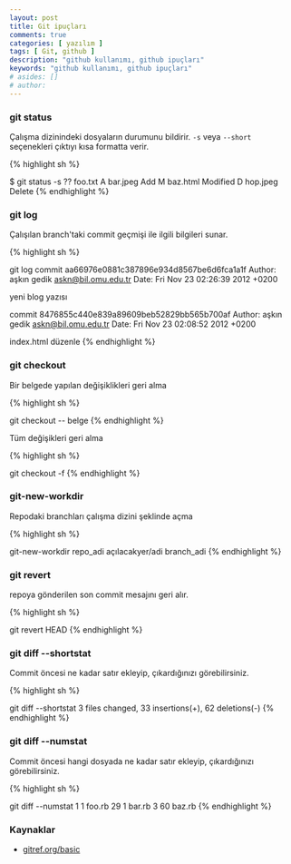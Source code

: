 ```yaml
---
layout: post
title: Git ipuçları
comments: true
categories: [ yazılım ]
tags: [ Git, github ]
description: "github kullanımı, github ipuçları"
keywords: "github kullanımı, github ipuçları"
# asides: []
# author:
---
```


### git status

Çalışma dizinindeki dosyaların durumunu bildirir. `-s` veya `--short`
seçenekleri çıktıyı kısa formatta verir.

<!-- more -->

{% highlight sh %}

$ git status -s
    ?? foo.txt
    A bar.jpeg Add
    M baz.html Modified
    D hop.jpeg Delete
{% endhighlight %}

### git log

Çalışılan branch'taki commit geçmişi ile ilgili bilgileri sunar.


{% highlight sh %}

git log
  commit aa66976e0881c387896e934d8567be6d6fca1a1f
  Author: aşkın gedik <askn@bil.omu.edu.tr>
  Date:   Fri Nov 23 02:26:39 2012 +0200

  yeni blog yazısı

  commit 8476855c440e839a89609beb52829bb565b700af
  Author: aşkın gedik <askn@bil.omu.edu.tr>
  Date:   Fri Nov 23 02:08:52 2012 +0200

  index.html düzenle
{% endhighlight %}


### git checkout

Bir belgede yapılan değişiklikleri geri alma

{% highlight sh %}

git checkout -- belge
{% endhighlight %}


Tüm değişikleri geri alma

{% highlight sh %}

git checkout -f
{% endhighlight %}


### git-new-workdir

Repodaki branchları çalışma dizini şeklinde açma

{% highlight sh %}

git-new-workdir repo_adi açılacakyer/adi branch_adi
{% endhighlight %}


### git revert

repoya gönderilen son commit mesajını geri alır.

{% highlight sh %}

git revert HEAD
{% endhighlight %}


### git diff --shortstat

Commit öncesi ne kadar satır ekleyip, çıkardığınızı görebilirsiniz.

{% highlight sh %}

git diff --shortstat
3 files changed, 33 insertions(+), 62 deletions(-)
{% endhighlight %}


### git diff --numstat

Commit öncesi hangi dosyada ne kadar satır ekleyip, çıkardığınızı görebilirsiniz.

{% highlight sh %}

git diff --numstat
1       1       foo.rb
29      1       bar.rb
3       60      baz.rb
{% endhighlight %}


###   Kaynaklar

- [gitref.org/basic](http://gitref.org/basic)
